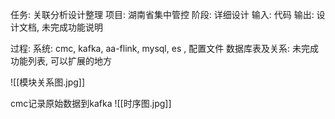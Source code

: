任务: 关联分析设计整理
项目: 湖南省集中管控
阶段: 详细设计
输入: 代码
输出: 设计文档, 未完成功能说明

过程: 
	系统: cmc, kafka, aa-flink, mysql, es , 配置文件
	数据库表及关系:
	未完成功能列表, 可以扩展的地方
	
![[模块关系图.jpg]]

cmc记录原始数据到kafka
![[时序图.jpg]]

